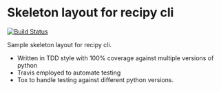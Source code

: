 # Skeleton layout for recipy cli

[![Build Status](https://travis-ci.org/janhak/recipycli.svg?branch=master)](https://travis-ci.org/janhak/recipycli)

Sample skeleton layout for recipy cli. 
- Written in TDD style with 100% coverage against multiple versions of python
- Travis employed to automate testing 
- Tox to handle testing against different python versions.